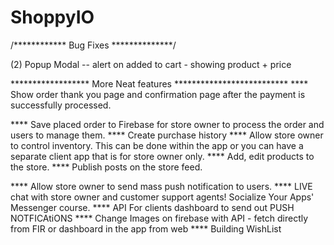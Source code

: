 # ShoppyIO



 /************   Bug Fixes  **************/
 
 (2) Popup Modal -- alert on added to cart - showing product + price
 
 
****************** More Neat features  **************************
**** Show order thank you page and confirmation page after the payment is successfully processed.
 
 
**** Save placed order to Firebase for store owner to process the order and users to manage them.
**** Create purchase history
**** Allow store owner to control inventory. This can be done within the app or you can have a separate client app that is for store owner only.
**** Add, edit products to the store.
**** Publish posts on the store feed.
 
 
 
 
 
**** Allow store owner to send mass push notification to users.
**** LIVE chat with store owner and customer support agents!  Socialize Your Apps' Messenger course.
**** API For clients dashboard to send out PUSH NOTFICAtiONS
**** Change Images on firebase with API - fetch directly from FIR or dashboard in the app from web
**** Building WishList
  
